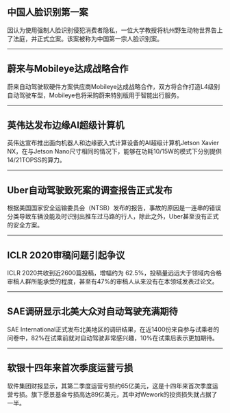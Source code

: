 ## 中国人脸识别第一案
因认为使用强制人脸识别侵犯消费者隐私，一位大学教授将杭州野生动物世界告上了法庭，并正式立案。该案被称为中国第一宗人脸识别案。

---

## 蔚来与Mobileye达成战略合作
蔚来自动驾驶软硬件方案供应商Mobileye达成战略合作，双方将合作打造L4级别自动驾驶车型，Mobileye也将采购蔚来特别版用于智能出行服务。

---

## 英伟达发布边缘AI超级计算机
英伟达宣布推出面向机器人和边缘嵌入式计算设备的AI超级计算机Jetson Xavier NX，在与Jetson Nano尺寸相同的情况下，能够在功耗10/15W的模式下分别提供14/21TOPSS的算力。

---

## Uber自动驾驶致死案的调查报告正式发布 
根据美国国家安全运输委员会（NTSB）发布的报告，事故的原因是一连串的错误分类导致车辆没能及时识别出推车过马路的行人，除此之外，Uber甚至没有正式的安全方案。

---

## ICLR 2020审稿问题引起争议
ICLR 2020共收到近2600篇投稿，增幅约为 62.5%，投稿量远远大于领域内合格审稿人群所能承受的程度，甚至有47%的审稿人从来没有在本领域发表过论文。


---

## SAE调研显示北美大众对自动驾驶充满期待 
SAE International正式发布北美地区的调研结果，在近1400份来自参与试乘者的问卷中，82%在试乘前就对自动驾驶非常感兴趣，10%在试乘后表示更加期待。

---

## 软银十四年来首次季度运营亏损
软件集团财报显示，其第二季度运营亏损约65亿美元，这是十四年来首次季度运营亏损。旗下愿景基金亏损高达89亿美元，其中对Wework的投资损失就占据了一半。

